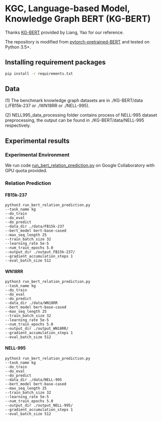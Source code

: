 # KGC, Language-based Model, Knowledge Graph BERT (KG-BERT)

Thanks [KG-BERT](https://github.com/yao8839836/kg-bert) provided by Liang, Yao for our reference.

The repository is modified from [pytorch-pretrained-BERT](https://github.com/huggingface/pytorch-pretrained-BERT) and tested on Python 3.5+.


## Installing requirement packages

```bash
pip install -r requirements.txt
```

## Data

(1) The benchmark knowledge graph datasets are in ./KG-BERT/data (./FB15k-237 or ./WN18RR or ./NELL-995).

(2) NELL995_data_processing folder contains process of NELL-995 dataset preprocessing, the output can be found in ./KG-BERT/data/NELL-995 respectively.




## Experimental results

### Experimental Environment
We run code [run_bert_relation_prediction.py](https://github.com/elizeBu/fyp_KGC/blob/main/KG-BERT/run_bert_relation_prediction.py) on Google Collaboratory with GPU quota provided.

### Relation Prediction

#### FB15k-237

```shell
python3 run_bert_relation_prediction.py 
--task_name kg  
--do_train  
--do_eval 
--do_predict 
--data_dir ./data/FB15k-237
--bert_model bert-base-cased
--max_seq_length 25
--train_batch_size 32 
--learning_rate 5e-5 
--num_train_epochs 5.0 
--output_dir ./output_FB15k-237/  
--gradient_accumulation_steps 1 
--eval_batch_size 512
```

#### WN18RR

```shell
python3 run_bert_relation_prediction.py 
--task_name kg  
--do_train  
--do_eval 
--do_predict 
--data_dir ./data/WN18RR
--bert_model bert-base-cased
--max_seq_length 25
--train_batch_size 32 
--learning_rate 5e-5 
--num_train_epochs 5.0 
--output_dir ./output_WN18RR/  
--gradient_accumulation_steps 1 
--eval_batch_size 512
```

#### NELL-995

```shell
python3 run_bert_relation_prediction.py 
--task_name kg  
--do_train  
--do_eval 
--do_predict 
--data_dir ./data/NELL-995
--bert_model bert-base-cased
--max_seq_length 25
--train_batch_size 32 
--learning_rate 5e-5 
--num_train_epochs 5.0 
--output_dir ./output_NELL-995/  
--gradient_accumulation_steps 1 
--eval_batch_size 512
```
